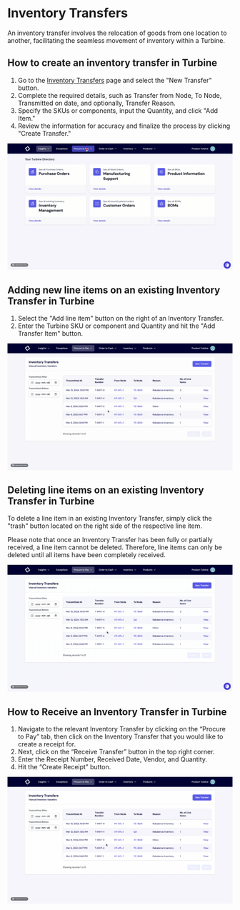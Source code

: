 # Inventory Transfers

An inventory transfer involves the relocation of goods from one location to another, facilitating the seamless movement of inventory within a Turbine.

## How to create an inventory transfer in Turbine

1. Go to the [Inventory Transfers](https://app.helloturbine.com/app/inventory-transfers) page and select the "New Transfer" button.
2. Complete the required details, such as Transfer from Node, To Node, Transmitted on date, and optionally, Transfer Reason.
3. Specify the SKUs or components, input the Quantity, and click "Add Item."
4. Review the information for accuracy and finalize the process by clicking "Create Transfer."

![Work Orders](../../static/img/inventory_transfer.gif)

## Adding new line items on an existing Inventory Transfer in Turbine

1. Select the "Add line item" button on the right of an Inventory Transfer.
2. Enter the Turbine SKU or component and Quantity and hit the "Add Transfer Item" button.

![Work Orders](../../static/img/add_line_item.gif)

## Deleting line items on an existing Inventory Transfer in Turbine

To delete a line item in an existing Inventory Transfer, simply click the "trash" button located on the right side of the respective line item.

Please note that once an Inventory Transfer has been fully or partially received, a line item cannot be deleted. Therefore, line items can only be deleted until all items have been completely received.

![Work Orders](../../static/img/delete_line_item.gif)

## How to Receive an Inventory Transfer in Turbine

1. Navigate to the relevant Inventory Transfer by clicking on the “Procure to Pay” tab, then click on the Inventory Transfer that you would like to create a receipt for.
2. Next, click on the “Receive Transfer” button in the top right corner.
3. Enter the Receipt Number, Received Date, Vendor, and Quantity.
4. Hit the “Create Receipt” button.

![Work Orders](../../static/img/transfer_receipt.gif)
